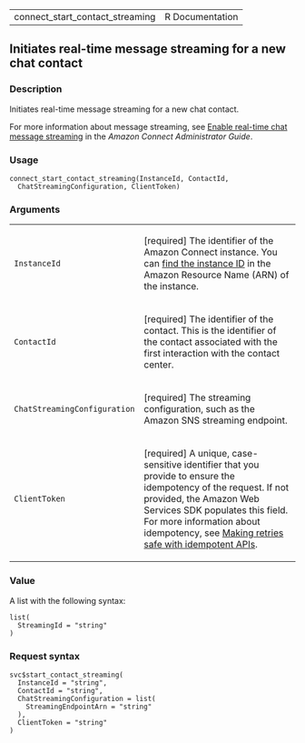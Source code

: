<table style="width: 100%;">
<tbody>
<tr class="odd">
<td>connect_start_contact_streaming</td>
<td style="text-align: right;">R Documentation</td>
</tr>
</tbody>
</table>

## Initiates real-time message streaming for a new chat contact

### Description

Initiates real-time message streaming for a new chat contact.

For more information about message streaming, see [Enable real-time chat
message
streaming](https://docs.aws.amazon.com/connect/latest/adminguide/chat-message-streaming.html)
in the *Amazon Connect Administrator Guide*.

### Usage

    connect_start_contact_streaming(InstanceId, ContactId,
      ChatStreamingConfiguration, ClientToken)

### Arguments

<table>
<colgroup>
<col style="width: 35%" />
<col style="width: 65%" />
</colgroup>
<tbody>
<tr class="odd">
<td><code
id="connect_start_contact_streaming_:_InstanceId">InstanceId</code></td>
<td><p>[required] The identifier of the Amazon Connect instance. You can
<a
href="https://docs.aws.amazon.com/connect/latest/adminguide/find-instance-arn.html">find
the instance ID</a> in the Amazon Resource Name (ARN) of the
instance.</p></td>
</tr>
<tr class="even">
<td><code
id="connect_start_contact_streaming_:_ContactId">ContactId</code></td>
<td><p>[required] The identifier of the contact. This is the identifier
of the contact associated with the first interaction with the contact
center.</p></td>
</tr>
<tr class="odd">
<td><code
id="connect_start_contact_streaming_:_ChatStreamingConfiguration">ChatStreamingConfiguration</code></td>
<td><p>[required] The streaming configuration, such as the Amazon SNS
streaming endpoint.</p></td>
</tr>
<tr class="even">
<td><code
id="connect_start_contact_streaming_:_ClientToken">ClientToken</code></td>
<td><p>[required] A unique, case-sensitive identifier that you provide
to ensure the idempotency of the request. If not provided, the Amazon
Web Services SDK populates this field. For more information about
idempotency, see <a
href="https://aws.amazon.com/builders-library/making-retries-safe-with-idempotent-APIs/">Making
retries safe with idempotent APIs</a>.</p></td>
</tr>
</tbody>
</table>

### Value

A list with the following syntax:

    list(
      StreamingId = "string"
    )

### Request syntax

    svc$start_contact_streaming(
      InstanceId = "string",
      ContactId = "string",
      ChatStreamingConfiguration = list(
        StreamingEndpointArn = "string"
      ),
      ClientToken = "string"
    )
